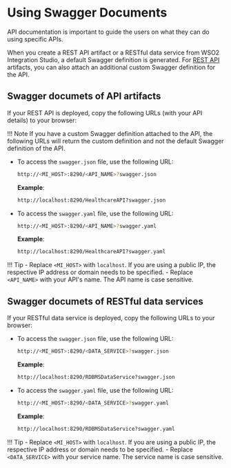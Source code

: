 # Using Swagger Documents

API documentation is important to guide the users on what they can do using specific APIs. 

When you create a REST API artifact or a RESTful data service from WSO2 Integration Studio, a default Swagger definition is generated. For [REST API](../../../develop/creating-artifacts/creating-an-api) artifacts, you can also attach an additional custom Swagger definition for the API.

## Swagger documets of API artifacts

If your REST API is deployed, copy the following URLs (with your API details) to your browser:

!!! Note
    If you have a custom Swagger definition attached to the API, the following URLs will return the custom definition and not the default Swagger definition of the API.


-   To access the `swagger.json` file, use the following URL:

    ```bash
    http://<MI_HOST>:8290/<API_NAME>?swagger.json
    ```

    **Example**: 
    ```bash
    http://localhost:8290/HealthcareAPI?swagger.json
    ```

-   To access the `swagger.yaml` file, use the following URL:

    ```bash
    http://<MI_HOST>:8290/<API_NAME>?swagger.yaml
    ```

    **Example**: 
    ```bash
    http://localhost:8290/HealthcareAPI?swagger.yaml
    ```

!!! Tip
    -   Replace `<MI_HOST>` with `localhost`. If you are using a public IP, the respective IP address or domain needs to be specified. 
    -   Replace `<API_NAME>` with your API's name. The API name is case sensitive.

## Swagger documets of RESTful data services

If your RESTful data service is deployed, copy the following URLs to your browser:

-   To access the `swagger.json` file, use the following URL:

    ```bash
    http://<MI_HOST>:8290/<DATA_SERVICE>?swagger.json
    ```

    **Example**: 
    ```bash
    http://localhost:8290/RDBMSDataService?swagger.json
    ```

-   To access the `swagger.yaml` file, use the following URL:

    ```bash
    http://<MI_HOST>:8290/<DATA_SERVICE>?swagger.yaml
    ```

    **Example**: 
    ```bash
    http://localhost:8290/RDBMSDataService?swagger.yaml
    ```

!!! Tip
    -   Replace `<MI_HOST>` with `localhost`. If you are using a public IP, the respective IP address or domain needs to be specified. 
    -   Replace `<DATA_SERVICE>` with your service name. The service name is case sensitive.
